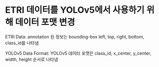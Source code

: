 # ETRI 데이터를 YOLOv5에서 사용하기 위해 데이터 포맷 변경
ETRI Data:
annotation 된 정보는 bounding-box left, top, right, bottom, class_id를 나타냄

YOLOv5 Data Format:
YOLOv5 데이터 포맷은 class_id, x_center, y_center, width, height 순서로 나타냄

